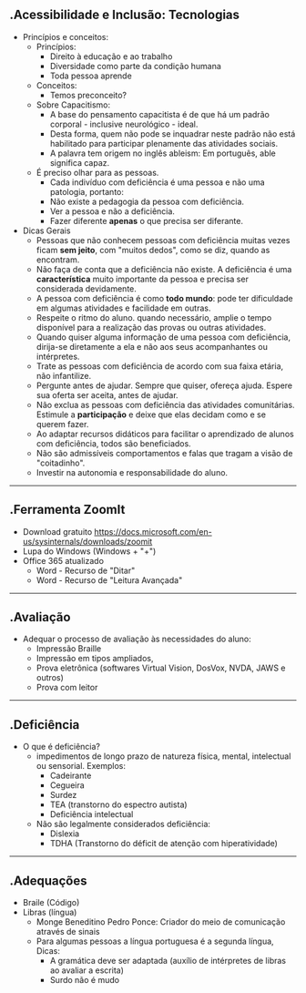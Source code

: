 .Acessibilidade e Inclusão: Tecnologias
-------------
- Princípios e conceitos:
	- Princípios:
		- Direito à educação e ao trabalho
		- Diversidade como parte da condição humana
		- Toda pessoa aprende
	- Conceitos:
		- Temos preconceito?
	- Sobre Capacitismo:
		- A base do pensamento capacitista é de que há um padrão corporal - inclusive neurológico - ideal.
		- Desta forma, quem não pode se inquadrar neste padrão não está habilitado para participar plenamente das atividades sociais.
		- A palavra tem origem no inglês ableism: Em português, able significa capaz.
	- É preciso olhar para as pessoas.
		- Cada indivíduo com deficiência é uma pessoa e não uma patologia, portanto:
		- Não existe a pedagogia da pessoa com deficiência.
		- Ver a pessoa e não a deficiência.
		- Fazer diferente <b>apenas</b> o que precisa ser diferante.
- Dicas Gerais
	- Pessoas que não conhecem pessoas com deficiência muitas vezes ficam <b>sem jeito</b>, com "muitos dedos", como se diz, quando as encontram.
	- Não faça de conta que a deficiência não existe. A deficiência é uma <b>característica</b> muito importante da pessoa e precisa ser considerada devidamente.
	- A pessoa com deficiência é como <b>todo mundo</b>: pode ter dificuldade em algumas atividades e facilidade em outras.
	- Respeite o ritmo do aluno. quando necessário, amplie o tempo disponível para a realização das provas ou outras atividades.
	- Quando quiser alguma informação de uma pessoa com deficiência, dirija-se diretamente a ela e não aos seus acompanhantes ou intérpretes.
	- Trate as pessoas com deficiência de acordo com sua faixa etária, não infantilize.
	- Pergunte antes de ajudar. Sempre que quiser, ofereça ajuda. Espere sua oferta ser aceita, antes de ajudar.
	- Não exclua as pessoas com deficiência das atividades comunitárias. Estimule a <b>participação</b> e deixe que elas decidam como e se querem fazer.
	- Ao adaptar recursos didáticos para facilitar o aprendizado de alunos com deficiência, todos são beneficiados.
	- Não são admissíveis comportamentos e falas que tragam a visão de "coitadinho".
	- Investir na autonomia e responsabilidade do aluno.
-------------
.Ferramenta ZoomIt
-------------
- Download gratuito https://docs.microsoft.com/en-us/sysinternals/downloads/zoomit
- Lupa do Windows (Windows + "+")
- Office 365 atualizado
	- Word - Recurso de "Ditar"
	- Word - Recurso de "Leitura Avançada"
-------------
.Avaliação
-------------
- Adequar o processo de avaliação às necessidades do aluno:
	- Impressão Braille
	- Impressão em tipos ampliados,
	- Prova eletrônica (softwares Virtual Vision, DosVox, NVDA, JAWS e outros)
	- Prova com leitor
-------------
.Deficiência
-------------
- O que é deficiência?
	- impedimentos de longo prazo de natureza física, mental, intelectual ou sensorial.
		Exemplos:
		- Cadeirante		
		- Cegueira
		- Surdez
		- TEA (transtorno do espectro autista)
		- Deficiência intelectual
	- Não são legalmente considerados deficiência:
		- Dislexia
		- TDHA (Transtorno do déficit de atenção com hiperatividade)
-------------
.Adequações
-------------
- Braile (Código)
- Libras (língua)
	- Monge Beneditino Pedro Ponce: Criador do meio de comunicação através de sinais
	- Para algumas pessoas a língua portuguesa é a segunda língua, Dicas:
		- A gramática deve ser adaptada (auxílio de intérpretes de libras ao avaliar a escrita)
		- Surdo não é mudo
